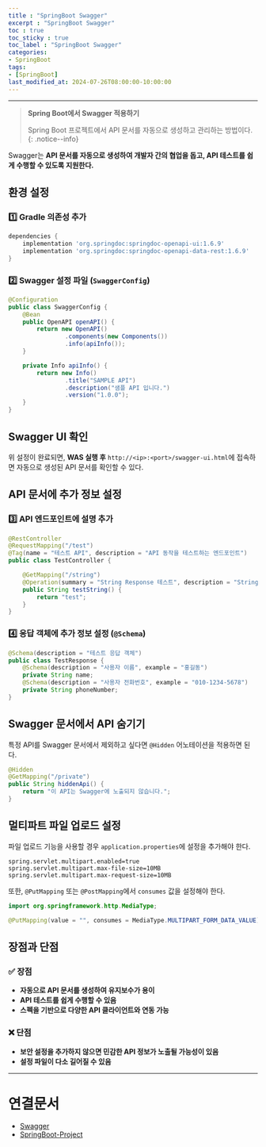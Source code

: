 ```yaml
---
title : "SpringBoot Swagger"
excerpt : "SpringBoot Swagger"
toc : true
toc_sticky : true
toc_label : "SpringBoot Swagger"
categories:
- SpringBoot
tags:
- [SpringBoot]
last_modified_at: 2024-07-26T08:00:00-10:00:00
---
```

  
---
  
> **Spring Boot에서 Swagger 적용하기**  
>
>  Spring Boot 프로젝트에서 API 문서를 자동으로 생성하고 관리하는 방법이다. 
{: .notice--info}  

  Swagger는 **API 문서를 자동으로 생성하여 개발자 간의 협업을 돕고, API 테스트를 쉽게 수행할 수 있도록 지원한다.**
  
## 환경 설정
  
### 1️⃣ Gradle 의존성 추가
  
```groovy
dependencies {
    implementation 'org.springdoc:springdoc-openapi-ui:1.6.9'  
    implementation 'org.springdoc:springdoc-openapi-data-rest:1.6.9'
}
```
  
### 2️⃣ Swagger 설정 파일 (`SwaggerConfig`)
  
```java
@Configuration  
public class SwaggerConfig {  
    @Bean  
    public OpenAPI openAPI() {  
        return new OpenAPI()  
                .components(new Components())  
                .info(apiInfo());  
    }  

    private Info apiInfo() {  
        return new Info()  
                .title("SAMPLE API")  
                .description("샘플 API 입니다.")  
                .version("1.0.0");  
    }  
}
```
  
## Swagger UI 확인
  위 설정이 완료되면, **WAS 실행 후** `http://<ip>:<port>/swagger-ui.html`에 접속하면 자동으로 생성된 API 문서를 확인할 수 있다.
  
## API 문서에 추가 정보 설정
  
### 3️⃣ API 엔드포인트에 설명 추가
  
```java
@RestController  
@RequestMapping("/test")  
@Tag(name = "테스트 API", description = "API 동작을 테스트하는 엔드포인트")  
public class TestController {  

    @GetMapping("/string")  
    @Operation(summary = "String Response 테스트", description = "String 응답이 정상적으로 생성되는지 확인")  
    public String testString() {  
        return "test";  
    }  
}
```
  
### 4️⃣ 응답 객체에 추가 정보 설정 (`@Schema`)
  
```java
@Schema(description = "테스트 응답 객체")  
public class TestResponse {  
    @Schema(description = "사용자 이름", example = "홍길동")  
    private String name;  
    @Schema(description = "사용자 전화번호", example = "010-1234-5678")  
    private String phoneNumber;  
}
```
  
## Swagger 문서에서 API 숨기기
  특정 API를 Swagger 문서에서 제외하고 싶다면 `@Hidden` 어노테이션을 적용하면 된다.
  
```java
@Hidden  
@GetMapping("/private")  
public String hiddenApi() {  
    return "이 API는 Swagger에 노출되지 않습니다.";  
}
```
  
## 멀티파트 파일 업로드 설정
  파일 업로드 기능을 사용할 경우 `application.properties`에 설정을 추가해야 한다.
  
```properties
spring.servlet.multipart.enabled=true
spring.servlet.multipart.max-file-size=10MB
spring.servlet.multipart.max-request-size=10MB
```

  또한, `@PutMapping` 또는 `@PostMapping`에서 `consumes` 값을 설정해야 한다.
  
```java
import org.springframework.http.MediaType;

@PutMapping(value = "", consumes = MediaType.MULTIPART_FORM_DATA_VALUE)
```
  
## 장점과 단점
  
### ✅ 장점
- **자동으로 API 문서를 생성하여 유지보수가 용이**  
- **API 테스트를 쉽게 수행할 수 있음**  
- **스펙을 기반으로 다양한 API 클라이언트와 연동 가능**  
  
### ❌ 단점
- **보안 설정을 추가하지 않으면 민감한 API 정보가 노출될 가능성이 있음**  
- **설정 파일이 다소 길어질 수 있음**  

---
  
# 연결문서
- [Swagger](../../servercommon/servercommon-Swagger)
- [SpringBoot-Project](../../springboot/springboot-SpringBoot-Project)
